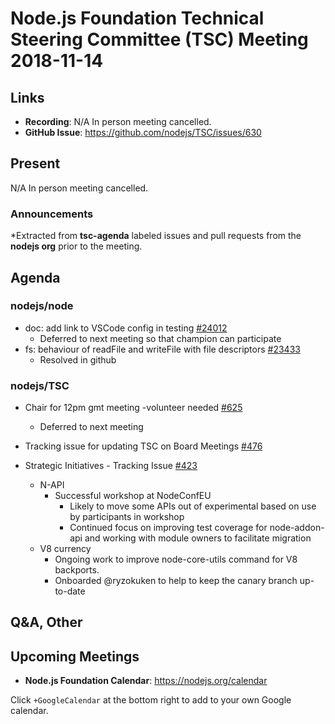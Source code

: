 # Node.js Foundation Technical Steering Committee (TSC) Meeting 2018-11-14

## Links

* **Recording**:  N/A In person meeting cancelled.
* **GitHub Issue**: https://github.com/nodejs/TSC/issues/630

## Present

N/A In person meeting cancelled.

### Announcements
 
*Extracted from **tsc-agenda** labeled issues and pull requests from the **nodejs org** prior to the meeting.

## Agenda

### nodejs/node

* doc: add link to VSCode config in testing [#24012](https://github.com/nodejs/node/pull/24012)
  * Deferred to next meeting so that champion can participate
* fs: behaviour of readFile and writeFile with file descriptors [#23433](https://github.com/nodejs/node/issues/23433)
  * Resolved in github

### nodejs/TSC

* Chair for 12pm gmt meeting -volunteer needed [#625](https://github.com/nodejs/TSC/issues/625)
  * Deferred to next meeting

* Tracking issue for updating TSC on Board Meetings [#476](https://github.com/nodejs/TSC/issues/476)

* Strategic Initiatives - Tracking Issue [#423](https://github.com/nodejs/TSC/issues/423)
  * N-API
    * Successful workshop at NodeConfEU
      * Likely to move some APIs out of experimental based on use by participants in workshop
      * Continued focus on improving test coverage for node-addon-api and working with module
        owners to facilitate migration
  * V8 currency
    * Ongoing work to improve node-core-utils command for V8 backports.
    * Onboarded @ryzokuken to help to keep the canary branch up-to-date

## Q&A, Other

## Upcoming Meetings

* **Node.js Foundation Calendar**: https://nodejs.org/calendar

Click `+GoogleCalendar` at the bottom right to add to your own Google calendar.


